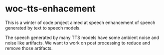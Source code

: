 # woc-tts-enhacement
This is a winter of code project aimed at speech enhancement of speech generated by text to speech models.

The speech generated by many TTS models have some ambient noise and noise like artifacts. 
We want to work on post processing to reduce and remove those artifacts.
